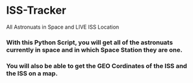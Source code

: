 # ISS-Tracker
All Astronuats in Space and LIVE ISS Location

### With this Python Script, you will get all of the astronuats currently in space and in which Space Station they are one. 
### You will also be able to get the GEO Cordinates of the ISS and the ISS on a map.
